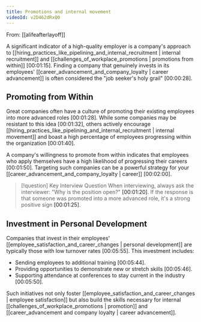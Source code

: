 ```yaml
---
title: Promotions and internal movement
videoId: v2D462dRxQ0
---
```


From: [[alifeafterlayoff]] <br/> 

A significant indicator of a high-quality employer is a company's approach to [[hiring_practices_like_pipelining_and_internal_recruitment | internal recruitment]] and [[challenges_of_workplace_promotions | promotions from within]] <a class="yt-timestamp" data-t="00:01:15">[00:01:15]</a>. Finding a company that genuinely invests in its employees' [[career_advancement_and_company_loyalty | career advancement]] is often considered the "job seeker's holy grail" <a class="yt-timestamp" data-t="00:00:28">[00:00:28]</a>.

## Promoting from Within

Great companies often have a culture of promoting their existing employees into more advanced roles <a class="yt-timestamp" data-t="00:01:28">[00:01:28]</a>. While some companies may be resistant to this idea <a class="yt-timestamp" data-t="00:01:32">[00:01:32]</a>, others actively encourage [[hiring_practices_like_pipelining_and_internal_recruitment | internal movement]] and boast a high percentage of employees progressing within the organization <a class="yt-timestamp" data-t="00:01:40">[00:01:40]</a>.

A company's willingness to promote from within indicates that employees who apply themselves have a high likelihood of progressing their careers <a class="yt-timestamp" data-t="00:01:50">[00:01:50]</a>. Targeting such companies can be a powerful strategy for your [[career_advancement_and_company_loyalty | career]] <a class="yt-timestamp" data-t="00:02:00">[00:02:00]</a>.

> [!question] Key Interview Question
> When interviewing, always ask the interviewer: "Why is the position open?" <a class="yt-timestamp" data-t="00:01:20">[00:01:20]</a>. If the response is that someone was promoted into a more advanced role, it's a strong positive sign <a class="yt-timestamp" data-t="00:01:25">[00:01:25]</a>.

## Investment in Personal Development

Companies that invest in their employees' [[employee_satisfaction_and_career_changes | personal development]] are typically those with low turnover rates <a class="yt-timestamp" data-t="00:05:55">[00:05:55]</a>. This investment includes:
*   Sending employees to additional training <a class="yt-timestamp" data-t="00:05:44">[00:05:44]</a>.
*   Providing opportunities to demonstrate new or stretch skills <a class="yt-timestamp" data-t="00:05:46">[00:05:46]</a>.
*   Supporting attendance at conferences to stay current in the industry <a class="yt-timestamp" data-t="00:05:50">[00:05:50]</a>.

Such initiatives not only foster [[employee_satisfaction_and_career_changes | employee satisfaction]] but also build the skills necessary for internal [[challenges_of_workplace_promotions | promotion]] and [[career_advancement and company loyalty | career advancement]].
